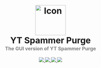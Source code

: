 <h1 align="center">
<img src="https://user-images.githubusercontent.com/16636012/159981460-dd83ce51-a221-4052-95ab-552e4bb20614.png" alt="Icon" width="100" height="100" </img>
<br>YT Spammer Purge<br>
<span style="font-size: 1rem; color: grey">The GUI version of YT Spammer Purge<span>
</h1>

<div align="center">
  <a href="https://github.com/realashleybailey/YT-Spammer-Purge-GUI/issues">
    <img src="https://img.shields.io/github/issues/realashleybailey/YT-Spammer-Purge-GUI" />
  </a>
  <a href="https://github.com/realashleybailey/YT-Spammer-Purge-GUI/pulls">
    <img src="https://img.shields.io/github/issues-pr/realashleybailey/YT-Spammer-Purge-GUI" />
  </a>
  <a href="https://github.com/realashleybailey/YT-Spammer-Purge-GUI/releases">
    <img src="https://img.shields.io/github/v/release/realashleybailey/YT-Spammer-Purge-GUI?include_prereleases&label=Latest%20Release" />
  </a>
  <a href="https://github.com/realashleybailey/YT-Spammer-Purge-GUI/actions/workflows/firebase-hosting-merge.yml">
    <img src="https://github.com/realashleybailey/YT-Spammer-Purge-GUI/actions/workflows/firebase-hosting-merge.yml/badge.svg" />
  </a>
</div>
